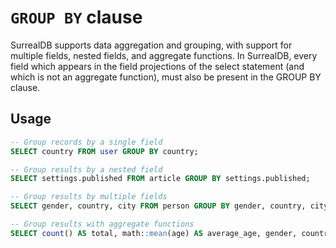 # `GROUP BY` clause

SurrealDB supports data aggregation and grouping, with support for multiple
fields, nested fields, and aggregate functions. In SurrealDB, every field which
appears in the field projections of the select statement (and which is not an
aggregate function), must also be present in the GROUP BY clause.

## Usage

```sql
-- Group records by a single field
SELECT country FROM user GROUP BY country;

-- Group results by a nested field
SELECT settings.published FROM article GROUP BY settings.published;

-- Group results by multiple fields
SELECT gender, country, city FROM person GROUP BY gender, country, city;

-- Group results with aggregate functions
SELECT count() AS total, math::mean(age) AS average_age, gender, country FROM person GROUP BY gender, country;
```
